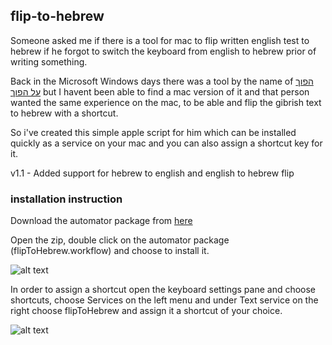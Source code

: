 ## flip-to-hebrew

Someone asked me if there is a tool for mac to flip written english test to hebrew if he forgot to switch the keyboard from english to hebrew prior of writing something.

Back in the Microsoft Windows days there was a tool by the name of [הפוך על הפוך](http://www.freeware.co.il/hebrew/) but I havent been able to find a mac version of it and that person wanted the same experience on the mac, to be able and flip the gibrish text to hebrew with a shortcut.

So i've created this simple apple script for him which can be installed quickly as a service on your mac and you can also assign a shortcut key for it.

v1.1 - Added support for hebrew to english and english to hebrew flip

### installation instruction

Download the automator package from [here](https://github.com/israelio/flip-to-hebrew/raw/master/bin/flipToHebrew.zip)

Open the zip, double click on the automator package (flipToHebrew.workflow) and choose to install it.

![alt text](https://github.com/israelio/flip-to-hebrew/raw/master/doc/install.png "Install the workflow")

In order to assign a shortcut open the keyboard settings pane and choose shortcuts, choose Services on the left menu and under Text service on the right choose flipToHebrew and assign it a shortcut of your choice.

![alt text](https://github.com/israelio/flip-to-hebrew/raw/master/doc/shortcut.png "assigna  shortcut")
